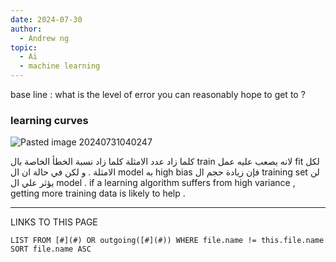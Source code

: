 ```yaml
---
date: 2024-07-30
author:
  - Andrew ng
topic:
  - Ai
  - machine learning
---
```

base line : what is the level of error you can reasonably hope to get to ? 
### learning curves 
![Pasted image 20240731040247](Pasted%20image%2020240731040247.png)

كلما زاد عدد الامثلة كلما زاد نسبة الخطأ الخاصة بال train لانه يصعب عليه عمل fit لكل الامثلة . 
و لكن في حالة ان ال model به high bias فإن زيادة حجم ال training set لن يؤثر علي ال model . 
if a learning algorithm suffers from high variance , getting more training data is likely to help . 










----
LINKS TO THIS PAGE 
```dataview 
LIST FROM [#](#) OR outgoing([#](#)) WHERE file.name != this.file.name SORT file.name ASC
```

